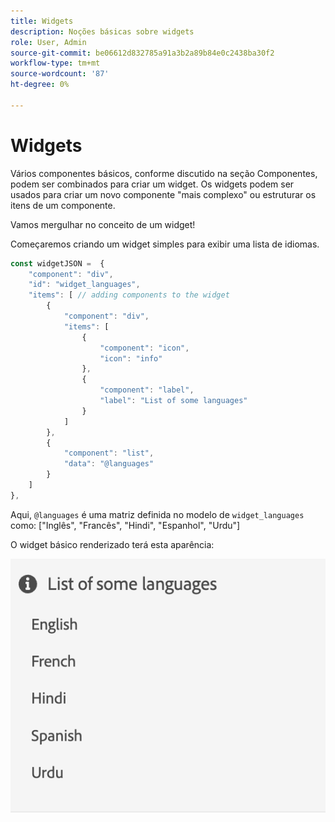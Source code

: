 ```yaml
---
title: Widgets
description: Noções básicas sobre widgets
role: User, Admin
source-git-commit: be06612d832785a91a3b2a89b84e0c2438ba30f2
workflow-type: tm+mt
source-wordcount: '87'
ht-degree: 0%

---
```



# Widgets

Vários componentes básicos, conforme discutido na seção Componentes, podem ser combinados para criar um widget.
Os widgets podem ser usados para criar um novo componente &quot;mais complexo&quot; ou estruturar os itens de um componente.

Vamos mergulhar no conceito de um widget!

Começaremos criando um widget simples para exibir uma lista de idiomas.

```js title="basicWidget.js"
const widgetJSON =  {
    "component": "div", 
    "id": "widget_languages", 
    "items": [ // adding components to the widget
        {
            "component": "div",
            "items": [
                {
                    "component": "icon",
                    "icon": "info"
                },
                {
                    "component": "label",
                    "label": "List of some languages"
                }
            ]
        },
        {
            "component": "list",
            "data": "@languages"
        }
    ]
},
```

Aqui, `@languages` é uma matriz definida no modelo de `widget_languages` como: [&quot;Inglês&quot;, &quot;Francês&quot;, &quot;Hindi&quot;, &quot;Espanhol&quot;, &quot;Urdu&quot;]

O widget básico renderizado terá esta aparência:

![basic_widget](imgs/basic_widget.png "Widget básico")
